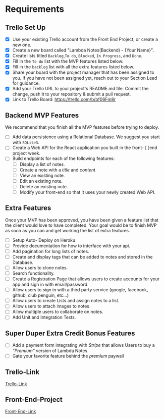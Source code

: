 # Requirements

## Trello Set Up

- [x] Use your existing Trello account from the Front End Project, or create a new one.
- [x] Create a new board called "Lambda Notes(Backend) - {Your Name}".
- [x] Create lists titled `Backlog`,`To do`, `Blocked`, `In Progress`, and `Done`.
- [x] Fill in the `To do` list with the MVP features listed below.
- [x] Fill in the `backlog` list with all the extra features listed below.
- [x] Share your board with the project manager that has been assigned to you. If you have not been assigned yet, reach out to your Section Lead for guidance.
- [x] Add your Trello URL to your project's README.md file. Commit the change, push it to your repository & submit a pull request.
- [x] Link to Trello Board: https://trello.com/b/bf06Fm8r

## Backend MVP Features

We recommend that you finish all the MVP features before trying to deploy.

- [ ] Add data persistence using a Relational Database. We suggest you start with `SQLite3`.
- [ ] Create a Web API for the React application you built in the front- [ ]end project week.
- [ ] Build endpoints for each of the following features:
  - [ ] Display a list of notes.
  - [ ] Create a note with a _title_ and _content_.
  - [ ] View an existing note.
  - [ ] Edit an existing note.
  - [ ] Delete an existing note.
  - [ ] Modify your front-end so that it uses your newly created Web API.

## Extra Features

Once your MVP has been approved, you have been given a feature list that the client would love to have completed. Your goal would be to finish MVP as soon as you can and get working the list of extra features.

- [ ] Setup Auto- Deploy on Heroku
- [ ] Provide documentation for how to interface with your api.
- [ ] Add pagination for long lists of notes.
- [ ] Create and display tags that can be added to notes and stored in the Database.
- [ ] Allow users to clone notes.
- [ ] Search functionality.
- [ ] Create a Registration Page that allows users to create accounts for your app and sign in with email/password.
- [ ] Allow users to sign in with a third party service (google, facebook, github, club penguin, etc...)
- [ ] Allow users to create Lists and assign notes to a list.
- [ ] Allow users to attach images to notes.
- [ ] Allow multiple users to collaborate on notes.
- [ ] Add Unit and Integration Tests.

## Super Duper Extra Credit Bonus Features

- [ ] Add a payment form integrating with _Stripe_ that allows Users to buy a _"Premium"_ version of Lambda Notes.
- [ ] Gate your favorite feature behind the _premium_ paywall

## Trello-Link

[Trello-Link](https://trello.com/invite/b/r19hJE4l/94106bc65044baec2027c89137b46199/lambda-notesbackend-cesar-mejia)

## Front-End-Project

[Front-End-Link](https://github.com/cesarnml/front-end-project-week)
